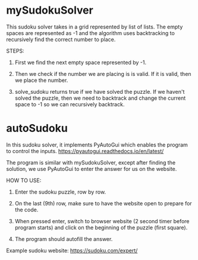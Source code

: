 # mySudokuSolver

This sudoku solver takes in a grid 
represented by list of lists. The empty spaces are 
represented as -1 and the algorithm uses backtracking
to recursively find the correct number 
to place. 

STEPS:
1) First we find the next empty space 
represented by -1.
   
2) Then we check if the number we are placing is
is valid. If it is valid, then we place the number. 
   
3) solve_sudoku returns true if we have solved the puzzle.
If we haven't solved the puzzle, then we need to backtrack and 
   change the current space to -1 so we can recursively
   backtrack. 
   
# autoSudoku
In this sudoku solver, it implements PyAutoGui which
enables the program to control the inputs. 
https://pyautogui.readthedocs.io/en/latest/

The program is similar with mySudokuSolver, except after finding the 
solution, we use PyAutoGui to enter the answer for us on the website.

HOW TO USE:
1) Enter the sudoku puzzle, row by row.
2) On the last (9th) row, make sure to have 
the website open to prepare for the code.

3) When pressed enter, switch to browser website (2 second timer before program starts)
and click on the beginning of the puzzle (first square).
   
4) The program should autofill the answer.

Example sudoku website: 
https://sudoku.com/expert/
